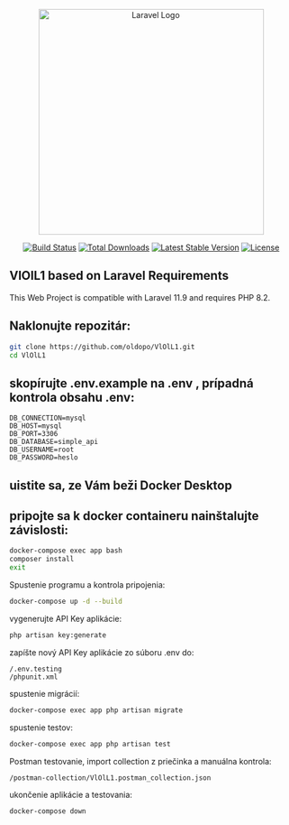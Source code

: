 <p align="center"><a href="https://laravel.com" target="_blank"><img src="https://raw.githubusercontent.com/laravel/art/master/logo-lockup/5%20SVG/2%20CMYK/1%20Full%20Color/laravel-logolockup-cmyk-red.svg" width="400" alt="Laravel Logo"></a></p>

<p align="center">
<a href="https://github.com/laravel/framework/actions"><img src="https://github.com/laravel/framework/workflows/tests/badge.svg" alt="Build Status"></a>
<a href="https://packagist.org/packages/laravel/framework"><img src="https://img.shields.io/packagist/dt/laravel/framework" alt="Total Downloads"></a>
<a href="https://packagist.org/packages/laravel/framework"><img src="https://img.shields.io/packagist/v/laravel/framework" alt="Latest Stable Version"></a>
<a href="https://packagist.org/packages/laravel/framework"><img src="https://img.shields.io/packagist/l/laravel/framework" alt="License"></a>
</p>

## VlOlL1 based on Laravel Requirements

This Web Project is compatible with Laravel 11.9 and requires PHP 8.2.

## Naklonujte repozitár:
```bash
git clone https://github.com/oldopo/VlOlL1.git
cd VlOlL1
``` 

## skopírujte .env.example na .env , prípadná kontrola obsahu .env:
```text
DB_CONNECTION=mysql
DB_HOST=mysql
DB_PORT=3306
DB_DATABASE=simple_api
DB_USERNAME=root
DB_PASSWORD=heslo
```

## uistite sa, ze Vám beži Docker Desktop<br>
## pripojte sa k docker containeru nainštalujte závislosti:
```bash
docker-compose exec app bash
composer install
exit
```

Spustenie programu a kontrola pripojenia:
```bash
docker-compose up -d --build
```

vygenerujte API Key aplikácie:
```bash
php artisan key:generate
```

zapíšte nový API Key aplikácie zo súboru .env do:
```text
/.env.testing
/phpunit.xml
```

spustenie migrácií:
```bash
docker-compose exec app php artisan migrate
```

spustenie testov:
```bash
docker-compose exec app php artisan test
```

Postman testovanie, import collection z priečinka a manuálna kontrola:
```text
/postman-collection/VlOlL1.postman_collection.json
```

ukončenie aplikácie a testovania:
```bash
docker-compose down
```
